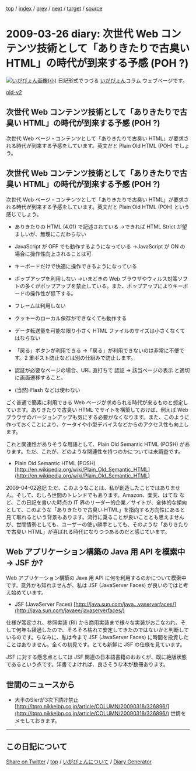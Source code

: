[top](https://igapyon.github.io/diary/) 
 / [index](https://igapyon.github.io/diary/2009/index.html) 
 / [prev](https://igapyon.github.io/diary/2009/ig090325.html) 
 / [next](https://igapyon.github.io/diary/2009/ig090328.html) 
 / [target](https://igapyon.github.io/diary/2009/ig090326.html) 
 / [source](https://github.com/igapyon/diary/blob/gh-pages/2009/ig090326.html.src.md) 

2009-03-26 diary: 次世代 Web コンテンツ技術として「ありきたりで古臭い HTML」の時代が到来する予感 (POH ?)
=====================================================================================================
[![いがぴょん画像(小)](https://igapyon.github.io/diary/images/iga200306s.jpg "いがぴょん")](https://igapyon.github.io/diary/memo/memoigapyon.html) 日記形式でつづる [いがぴょん](https://igapyon.github.io/diary/memo/memoigapyon.html)コラム ウェブページです。

[old-v2](ig090326-orig.html)

## 次世代 Web コンテンツ技術として「ありきたりで古臭い HTML」の時代が到来する予感 (POH ?)

次世代 Web ページ・コンテンツとして「ありきたりで古臭い HTML」が要求される時代が到来する予感をしています。英文だと Plain Old HTML (POH) でしょう。


## 次世代 Web コンテンツ技術として「ありきたりで古臭い HTML」の時代が到来する予感 (POH ?)

次世代 Web ページ・コンテンツとして「ありきたりで古臭い HTML」が要求される時代が到来する予感をしています。英文だと Plain Old
HTML (POH) という感じでしょう。

* ありきたりの HTML (4.01) で記述されている
  →できれば HTML Strict が望ましいが、無理にこだわらない
  
* JavaScript が OFF でも動作するようになっている
  →JavaScript が ON の場合に操作性向上されることは可
  
* キーボードだけで快適に操作できるようになっている
  
* ポップアップを利用しない
  →いまどきの Web ブラウザやウィルス対策ソフトの多くがポップアップを禁止している。また、ポップアップによりキーボードの操作性が低下する。
  
* フレームは利用しない
  
* クッキーのローカル保存ができなくても動作する
  
* データ転送量を可能な限り小さく
  HTML ファイルのサイズは小さくなくてはならない
  
* 「戻る」ボタンが利用できる
  →「戻る」が利用できないのは非常に不便です。2 重ポスト防止などは別の仕組みで防止します。
  
* 認証が必要なページの場合、URL 直打ちで 認証 → 該当ページの表示 と適切に画面遷移すること。
  
* (当然) Flash などは使わない

ごく普通で簡素に利用できる Web ページが求められる時代が来るものと想定しています。ありきたりで古臭い HTML でサイトを構築しておけば、例えば
Web ブラウザのバージョンアップも気にする必要がなくなります。また、このように作っておくことにより、ケータイや小型デバイスなどからのアクセス性も向上します。

これと関連性がありそうな用語として、Plain Old Semantic HTML (POSH) があります。ただ、これが、どのような関連性を持つのかについては未調査です。

* Plain Old Semantic HTML (POSH)
  [http://en.wikipedia.org/wiki/Plain_Old_Semantic_HTML](http://en.wikipedia.org/wiki/Plain_Old_Semantic_HTML)

2009-04-02追記 ただ、このようなことは、私が創造したことではありません。そして、むしろ世間のトレンドでもあります。Amazon、楽天、はてな など、この日記を書いた時点の
IT 界のリーダー的企業／サイトが、全体的な傾向として、このような「ありきたりで古臭い HTML」を指向する方向性にあると見て取れるという背景もあります。流行に乗ることが良いこととも思えませんが、世間情勢としても、ユーザーの使い勝手としても、そのような「ありきたりで古臭い
HTML」が喜ばれる時代になりつつあるのだと感じています。

## Web アプリケーション構築の Java 用 API を模索中 → JSF か?

Web アプリケーション構築の Java 用 API に何を利用するのかについて模索中です。意外かも知れませんが、私は JSF (JavaServer
Faces) が良いのではと考え始めています。

* JSF (JavaServer Faces)
  [http://java.sun.com/java...vaserverfaces/](http://java.sun.com/javaee/javaserverfaces/)

仕様が策定され、参照実装 (RI) から商用実装まで様々な実装がおこなわれ、そして何年も経過したので、そろそろ枯れて安定してきたのではないかと判断しているのです。ちなみに、私は今まで JSF (JavaServer Faces) に時間を投資したことはありません。全くの初見です。とても新鮮に JSF の仕様を見ています。

JSF に対する懸念点としては JSF 関連の日本語書籍のおおくが、既に絶版状態であるという点です。洋書でよければ、良さそうな本が数冊あります。

## 世間のニュースから

* 大半のSIerが3次下請け禁止
  [http://itpro.nikkeibp.co.jp/article/COLUMN/20090318/326896/](http://itpro.nikkeibp.co.jp/article/COLUMN/20090318/326896/)
  世情をメモしておきます。

----------------------------------------------------------------------------------------------------

## この日記について

[Share on Twitter](https://twitter.com/intent/tweet?hashtags=igapyon%2Cdiary%2C%E3%81%84%E3%81%8C%E3%81%B4%E3%82%87%E3%82%93&text=%E6%AC%A1%E4%B8%96%E4%BB%A3+Web+%E3%82%B3%E3%83%B3%E3%83%86%E3%83%B3%E3%83%84%E6%8A%80%E8%A1%93%E3%81%A8%E3%81%97%E3%81%A6%E3%80%8C%E3%81%82%E3%82%8A%E3%81%8D%E3%81%9F%E3%82%8A%E3%81%A7%E5%8F%A4%E8%87%AD%E3%81%84+HTML%E3%80%8D%E3%81%AE%E6%99%82%E4%BB%A3%E3%81%8C%E5%88%B0%E6%9D%A5%E3%81%99%E3%82%8B%E4%BA%88%E6%84%9F+%28POH+%3F%29&url=https%3A%2F%2Figapyon.github.io%2Fdiary%2F2009%2Fig090326.html) / [top](https://igapyon.github.io/diary/) / [いがぴょんについて](https://igapyon.github.io/diary/memo/memoigapyon.html) / [Diary Generator](https://github.com/igapyon/igapyonv3)
